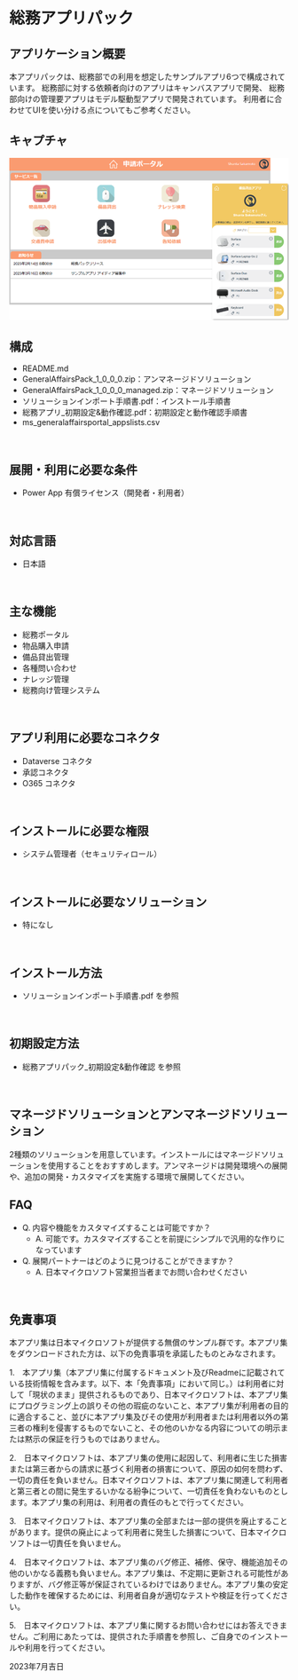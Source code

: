 # 総務アプリパック

## アプリケーション概要
本アプリパックは、総務部での利用を想定したサンプルアプリ6つで構成されています。
総務部に対する依頼者向けのアプリはキャンバスアプリで開発、
総務部向けの管理要アプリはモデル駆動型アプリで開発されています。
利用者に合わせてUIを使い分ける点についてもご参考ください。

## キャプチャ
![キャプチャ](https://github.com/microsoft/PowerApps-Sample-Apps-Japan/blob/main/docs/GeneralAffairsPack.png?raw=true)
<br>

## 構成
- README.md
- GeneralAffairsPack_1_0_0_0.zip：アンマネージドソリューション
- GeneralAffairsPack_1_0_0_0_managed.zip：マネージドソリューション
- ソリューションインポート手順書.pdf：インストール手順書
- 総務アプリ_初期設定&動作確認.pdf：初期設定と動作確認手順書
- ms_generalaffairsportal_appslists.csv
<br>

## 展開・利用に必要な条件
- Power App 有償ライセンス（開発者・利用者）
<br>

## 対応言語
- 日本語
<br>

## 主な機能
- 総務ポータル
- 物品購入申請
- 備品貸出管理
- 各種問い合わせ
- ナレッジ管理
- 総務向け管理システム
<br>

## アプリ利用に必要なコネクタ
- Dataverse コネクタ
- 承認コネクタ
- O365 コネクタ
<br>

## インストールに必要な権限
- システム管理者（セキュリティロール）
<br>

## インストールに必要なソリューション
- 特になし
<br>

## インストール方法
- ソリューションインポート手順書.pdf を参照
<br>

## 初期設定方法
- 総務アプリパック_初期設定&動作確認 を参照
<br>

## マネージドソリューションとアンマネージドソリューション
2種類のソリューションを用意しています。インストールにはマネージドソリューションを使用することをおすすめします。アンマネージドは開発環境への展開や、追加の開発・カスタマイズを実施する環境で展開してください。
<br>

## FAQ
* Q. 内容や機能をカスタマイズすることは可能ですか？
    * A. 可能です。カスタマイズすることを前提にシンプルで汎用的な作りになっています
* Q. 展開パートナーはどのように見つけることができますか？
    * A. 日本マイクロソフト営業担当者までお問い合わせください
<br>

## 免責事項
本アプリ集は日本マイクロソフトが提供する無償のサンプル群です。本アプリ集をダウンロードされた方は、以下の免責事項を承諾したものとみなされます。

1.　本アプリ集（本アプリ集に付属するドキュメント及びReadmeに記載されている技術情報を含みます。以下、本「免責事項」において同じ。）は利用者に対して「現状のまま」提供されるものであり、日本マイクロソフトは、本アプリ集にプログラミング上の誤りその他の瑕疵のないこと、本アプリ集が利用者の目的に適合すること、並びに本アプリ集及びその使用が利用者または利用者以外の第三者の権利を侵害するものでないこと、その他のいかなる内容についての明示または黙示の保証を行うものではありません。

2.　日本マイクロソフトは、本アプリ集の使用に起因して、利用者に生じた損害または第三者からの請求に基づく利用者の損害について、原因の如何を問わず、一切の責任を負いません。日本マイクロソフトは、本アプリ集に関連して利用者と第三者との間に発生するいかなる紛争について、一切責任を負わないものとします。本アプリ集の利用は、利用者の責任のもとで行ってください。

3.　日本マイクロソフトは、本アプリ集の全部または一部の提供を廃止することがあります。提供の廃止によって利用者に発生した損害について、日本マイクロソフトは一切責任を負いません。

4.　日本マイクロソフトは、本アプリ集のバグ修正、補修、保守、機能追加その他のいかなる義務も負いません。本アプリ集は、不定期に更新される可能性がありますが、バグ修正等が保証されているわけではありません。本アプリ集の安定した動作を確保するためには、利用者自身が適切なテストや検証を行ってください。

5.　日本マイクロソフトは、本アプリ集に関するお問い合わせにはお答えできません。ご利用にあたっては、提供された手順書を参照し、ご自身でのインストールや利用を行ってください。

2023年7月吉日